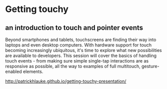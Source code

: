 # Getting touchy
## an introduction to touch and pointer events

Beyond smartphones and tablets, touchscreens are finding their way into laptops and even desktop computers.
With hardware support for touch becoming increasingly ubiquitous, it's time to explore what new possibilities
are available to developers. This session will cover the basics of handling touch events - from making sure
simple single-tap interactions are as responsive as possible, all the way to examples of full multitouch,
gesture-enabled elements.

http://patrickhlauke.github.io/getting-touchy-presentation/
